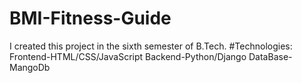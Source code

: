 # BMI-Fitness-Guide
I created this project in the sixth semester of B.Tech.
#Technologies:
Frontend-HTML/CSS/JavaScript
Backend-Python/Django
DataBase-MangoDb
